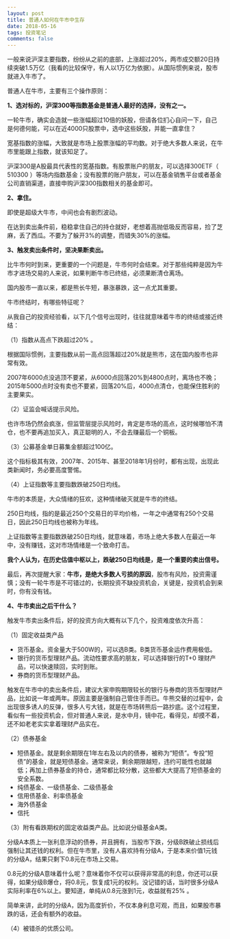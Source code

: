 ```yaml
---
layout: post
title: 普通人如何在牛市中生存
date: 2018-05-16
tags: 投资笔记
comments: false
---
```


一般来说沪深主要指数，纷纷从之前的底部，上涨超过20%，两市成交额20日持续突破1.5万亿（我看的比较保守，有人以1万亿为依据）。从国际惯例来说，股市就进入牛市了。

普通人在牛市，主要有三个操作原则：

**1、选对标的，沪深300等指数基金是普通人最好的选择，没有之一。**

一轮牛市，确实会造就一些涨幅超过10倍的妖股，但请各位扪心自问一下，自己是何德何能，可以在近4000只股票中，选中这些妖股，并能一直拿住？

宽基指数的涨幅，大致就是市场上股票涨幅的平均数。对于绝大多数人来说，在牛市里能跟上指数，就该知足了。

沪深300是A股最具代表性的宽基指数。有股票账户的朋友，可以选择300ETF（ 510300 ）等场内指数基金；没有股票的账户朋友，可以在基金销售平台或者基金公司直销渠道，直接申购沪深300指数相关的基金即可。

**2、拿住。**

即使是超级大牛市，中间也会有剧烈波动。

在达到卖出条件前，稳稳拿住自己的持仓就好，老想着高抛低吸反而容易，捡了芝麻，丢了西瓜。不要为了躲开3%的调整，而错失30%的涨幅。

**3、触发卖出条件时，坚决果断卖出。**

比牛市何时到来，更重要的一个问题是，牛市何时会结束。对于那些纯粹是因为牛市才进场交易的人来说，如果判断牛市已终结，必须果断清仓离场。

国内股市一直以来，都是熊长牛短，暴涨暴跌，这一点尤其重要。

牛市终结时，有哪些特征呢？

从我自己的投资经验看，以下几个信号出现时，往往就意味着牛市的终结或接近终结：

（1）指数从高点下跌超过20% 。

根据国际惯例，主要指数从前一高点回落超过20%就是熊市，这在国内股市也非常有效。

2007年6000点没逃顶不要紧，从6000点回落20%到4800点时，离场也不晚；2015年5000点时没有卖也不要紧，回落20%后，4000点清仓，也能保住胜利的主要果实。

（2）证监会喊话提示风险。

也许市场仍然会疯涨，但监管层提示风险时，肯定是市场的高点，这时候哪怕不清仓，也不要再追加买入，真正聪明的人，不会去赚最后一个铜板。

（3）公募基金单日募集金额超过100亿。

这个指标极其有效，2007年、2015年、甚至2018年1月份时，都有出现，出现此类新闻时，务必要高度警惕。

（4）上证指数等主要指数跌破250日均线。

牛市的本质是，大众情绪的狂欢，这种情绪破灭就是牛市的终结。

250日均线，指的是最近250个交易日的平均价格，一年之中通常有250个交易日，因此250日均线也被称为年线。

上证指数等主要指数跌破250日均线，就意味着，市场上绝大多数人在最近一年中，没有赚钱，这对市场情绪是一个致命打击。

**我个人认为，在历史估值中枢以上，跌破250日均线是，是一个重要的卖出信号。**

最后，再次提醒大家：**牛市，是绝大多数人亏损的原因**，股市有风险，投资需谨慎；没有一轮牛市是不可错过的，长期投资不缺投资机会，关键是，投资机会到来时，你有没有钱。

**4、牛市卖出之后干什么？**

触发牛市卖出条件后，好的投资方向大概有以下几个，投资难度依次升高：

（1）固定收益类产品
- 货币基金。资金量大于500W的，可以选B类。B类货币基金运作费用极低。
- 银行的货币型理财产品。流动性要求高的朋友，可以选择银行的T+0 理财产品，可以快速赎回，实时到账。
- 券商的货币型理财产品。

触发在牛市中的卖出条件后，建议大家申购期限较长的银行与券商的货币型理财产品，比如说一年或两年。原因主要是强制自己管住手而已。牛熊交替的过程中，会出现很多诱人的反弹，很多人亏大钱，就是在市场转熊后一路抄底。这个过程里，看似有一些投资机会，但对普通人来说，是水中月，镜中花，看得见，却摸不着，还不如老老实实拿着理财产品实在。

（2）债券基金
- 短债基金。就是剩余期限在1年左右及以内的债券，被称为“短债”。专投“短债”的基金，就是短债基金。通常来说，剩余期限越短，违约可能性也就越低；再加上债券基金的持仓，通常都比较分散，这些都大大提高了短债基金的安全系数。
- 纯债基金、一级债基金、二级债基金
- 信用债基金、利率债基金
- 海外债基金
- 信托

（3）附有看跌期权的固定收益类产品。比如说分级基金A类。

分级A本质上一张利息浮动的债券，并且拥有，当股市下跌，分级B跌破止损线后强制让其还钱的权利。但在牛市里，没有人喜欢持有分级A，于是本来价值1元钱的分级A，结果只剩下0.8元在市场上交易。

0.8元的分级A意味着什么呢？意味着你不仅可以获得非常高的利息，你还可以获得，如果分级B爆仓，将0.8元，恢复成1元的权利。没记错的话，当时很多分级A实际利率在6%以上。要知道，单纯从0.8元涨到1元，收益就有25% 。

简单来讲，此时的分级A，因为高度折价，不仅本身利息可观，而且，如果股市暴跌的话，还会有额外的收益。

（4）被错杀的优质公司。
